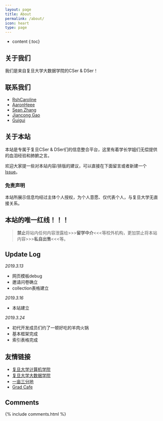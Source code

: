```yaml
---
layout: page
title: About
permalink: /about/
icon: heart
type: page
---
```


* content
{:toc}

## 关于我们

我们是来自复旦大学大数据学院的CSer & DSer！

## 联系我们

* [RshCaroline](https://rshcaroline.github.io/)
* [AaronHeee](https://aaronheee.github.io/)
* [Sean Zhang](https://zhangshun97.github.io/)
* [Jiancong Gao](https://github.com/jianconggao)
* [Guigui](https://github.com/Lidonghao1996)

## 关于本站

本站是专属于复旦CSer & DSer们的信息整合平台，这里有着学长学姐们无偿提供的血泪经验和肺腑之言。

欢迎大家提一些对本站内容/排版的建议，可以直接在下面留言或者新建一个 [Issue](https://github.com/Gaohaoyang/gaohaoyang.github.io/issues)。

### 免责声明

本站所展示信息均经过主体个人授权，为个人意愿、仅代表个人，与复旦大学无直接关系。

## **本站的唯一红线！！！**

> **禁止**将站内任何内容泄露给>>>**留学中介**<<<等校外机构，更加禁止将本站内容>>>**私自出售**<<<等。

## Update Log
*2019.3.13*

- 网页模板debug
- 邀请问卷确立
- collection表格建立


*2019.3.16*

- 本站建立

*2019.3.24*

- 初代开发成员们约了一顿好吃的羊肉火锅
- 基本框架完成
- 索引表格完成

## 友情链接

* [复旦大学计算机学院](http://www.cs.fudan.edu.cn/)
* [复旦大学大数据学院](https:www.sds.fudan.edu.cn/)
* [一亩三分地](https://www.1point3acres.com/bbs/)
* [Grad Cafe](https://www.thegradcafe.com/)

## Comments

{% include comments.html %}
